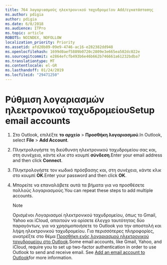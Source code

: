 ```yaml
---
title: 764 λογαριασμούς ηλεκτρονικού ταχυδρομείου Add/εγκατάστασης
ms.author: pdigia
author: pdigia
ms.date: 6/8/2018
ms.audience: ITPro
ms.topic: article
ROBOTS: NOINDEX, NOFOLLOW
localization_priority: Priority
ms.assetid: afd20b89-09e9-4746-ac16-e282382dd948
ms.openlocfilehash: 1699d0aef5889b0720c2809e3e665ea502dc022e
ms.sourcegitcommit: e2864efcfb493b6e46b662b746661a61232bdba7
ms.translationtype: MT
ms.contentlocale: el-GR
ms.lasthandoff: 01/24/2019
ms.locfileid: "29471250"
---
```

# <a name="setup-email-accounts"></a><span data-ttu-id="e2e54-102">Ρύθμιση λογαριασμών ηλεκτρονικού ταχυδρομείου</span><span class="sxs-lookup"><span data-stu-id="e2e54-102">Setup email accounts</span></span>

1. <span data-ttu-id="e2e54-103">Στο Outlook, επιλέξτε **το αρχείο** \> **Προσθήκη λογαριασμού**.</span><span class="sxs-lookup"><span data-stu-id="e2e54-103">In Outlook, select **File** \> **Add Account**.</span></span>
    
2. <span data-ttu-id="e2e54-104">Πληκτρολογήστε τη διεύθυνση ηλεκτρονικού ταχυδρομείου σας και, στη συνέχεια, κάντε κλικ στο κουμπί **σύνδεση**.</span><span class="sxs-lookup"><span data-stu-id="e2e54-104">Enter your email address and then click **Connect**.</span></span>
    
3. <span data-ttu-id="e2e54-105">Πληκτρολογήστε τον κωδικό πρόσβασης και, στη συνέχεια, κάντε κλικ στο κουμπί **OK**.</span><span class="sxs-lookup"><span data-stu-id="e2e54-105">Enter your password and then click **OK**.</span></span>
    
4. <span data-ttu-id="e2e54-106">Μπορείτε να επαναλάβετε αυτά τα βήματα για να προσθέσετε πολλούς λογαριασμούς.</span><span class="sxs-lookup"><span data-stu-id="e2e54-106">You can repeat these steps to add multiple accounts.</span></span>
    
    > [!NOTE]
    > <span data-ttu-id="e2e54-p101">Ορισμένοι Λογαριασμοί ηλεκτρονικού ταχυδρομείου, όπως το Gmail, Yahoo και iCloud, απαιτούν να ορίσετε έλεγχο ταυτότητας δύο παραγόντων, για να χρησιμοποιήσετε το Outlook για την αποστολή και λήψη ηλεκτρονικού ταχυδρομείου. Για περισσότερες πληροφορίες, ανατρέξτε στο θέμα [Προσθήκη ενός λογαριασμού ηλεκτρονικού ταχυδρομείου στο Outlook](https://support.office.com/article/6e27792a-9267-4aa4-8bb6-c84ef146101b.aspx).</span><span class="sxs-lookup"><span data-stu-id="e2e54-p101">Some email accounts, like Gmail, Yahoo, and iCloud, require you to set up two-factor authentication in order to use Outlook to send and receive email. See [Add an email account to Outlook](https://support.office.com/article/6e27792a-9267-4aa4-8bb6-c84ef146101b.aspx)for more information.</span></span> 
  

